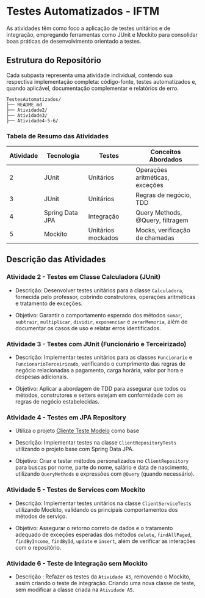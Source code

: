 # **Testes Automatizados - IFTM**

As atividades têm como foco a aplicação de testes unitários e de integração, empregando ferramentas como JUnit e Mockito para consolidar boas práticas de desenvolvimento orientado a testes.

## Estrutura do Repositório

Cada subpasta representa uma atividade individual, contendo sua respectiva implementação completa: código-fonte, testes automatizados e, quando aplicável, documentação complementar e relatórios de erro.

    TestesAutomatizados/
    ├── README.md
    ├── Atividade2/
    ├── Atividade3/
    ├── Atividade4-5-6/

### **Tabela de Resumo das Atividades**

| Atividade | Tecnologia      | Testes             | Conceitos Abordados              |
| --------- | --------------- | ------------------ | -------------------------------- |
| 2         | JUnit           | Unitários          | Operações aritméticas, exceções  |
| 3         | JUnit           | Unitários          | Regras de negócio, TDD           |
| 4         | Spring Data JPA | Integração         | Query Methods, @Query, filtragem |
| 5         | Mockito         | Unitários mockados | Mocks, verificação de chamadas   |

## Descrição das Atividades

### **Atividade 2 - Testes em Classe Calculadora (JUnit)**

- Descrição: Desenvolver testes unitários para a classe `Calculadora`, fornecida pelo professor, cobrindo construtores, operações aritméticas e tratamento de exceções.

- Objetivo: Garantir o comportamento esperado dos métodos `somar`, `subtrair`, `multiplicar`, `dividir`, `exponenciar` e `zerarMemoria`, além de documentar os casos de uso e relatar erros identificados.

### **Atividade 3 - Testes com JUnit (Funcionário e Terceirizado)**

- Descrição: Implementar testes unitários para as classes `Funcionario` e `FuncionarioTerceirizado`, verificando o cumprimento das regras de negócio relacionadas a pagamento, carga horária, valor por hora e despesas adicionais.

- Objetivo: Aplicar a abordagem de TDD para assegurar que todos os métodos, construtores e setters estejam em conformidade com as regras de negócio estabelecidas.

### **Atividade 4 - Testes em JPA Repository**

- Utiliza o projeto [Cliente Teste Modelo](https://github.com/brunoqp78/cliente-teste-modelo.git) como base

- Descrição: Implementar testes na classe `ClientRepositoryTests` utilizando o projeto base com Spring Data JPA.

- Objetivo: Criar e testar métodos personalizados no `ClientRepository` para buscas por nome, parte do nome, salário e data de nascimento, utilizando `QueryMethods` e expressões com `@Query` (quando necessário).

### **Atividade 5 - Testes de Services com Mockito**

- Descrição: Implementar testes unitários na classe `ClientServiceTests` utilizando Mockito, validando os principais comportamentos dos métodos de serviço.

- Objetivo: Assegurar o retorno correto de dados e o tratamento adequado de exceções esperadas dos métodos `delete`, `findAllPaged`, `findByIncome`, `findById`, `update` e `insert`, além de verificar as interações com o repositório.

### **Atividade 6 - Teste de Integração sem Mockito**

- Descrição : Refazer os testes da `Atividade A5`, removendo o Mockito, assim criando o teste de integração. Criando uma nova classe de teste, sem modificar a classe criada na `Atividade A5`.
